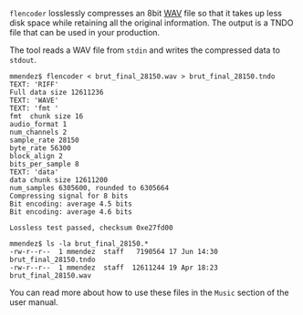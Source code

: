```flencoder``` losslessly compresses an 8bit [WAV](https://en.wikipedia.org/wiki/WAV) file so that it takes up less disk space while retaining all the original information. The output is a TNDO file that can be used in your production. 

The tool reads a WAV file from ```stdin``` and writes the compressed data to ```stdout```.

```
mmendez$ flencoder < brut_final_28150.wav > brut_final_28150.tndo
TEXT: 'RIFF'
Full data size 12611236
TEXT: 'WAVE'
TEXT: 'fmt '
fmt  chunk size 16
audio_format 1
num_channels 2
sample_rate 28150
byte_rate 56300
block_align 2
bits_per_sample 8
TEXT: 'data'
data chunk size 12611200
num_samples 6305600, rounded to 6305664
Compressing signal for 8 bits
Bit encoding: average 4.5 bits
Bit encoding: average 4.6 bits

Lossless test passed, checksum 0xe27fd00

mmendez$ ls -la brut_final_28150.*
-rw-r--r--  1 mmendez  staff   7190564 17 Jun 14:30 brut_final_28150.tndo
-rw-r--r--  1 mmendez  staff  12611244 19 Apr 18:23 brut_final_28150.wav
```

You can read more about how to use these files in the ```Music``` section of the user manual.